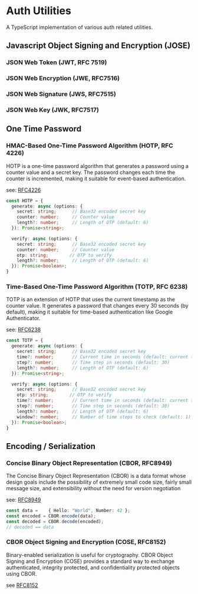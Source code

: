 # Auth Utilities

A TypeScript implementation of various auth related utilities.

## Javascript Object Signing and Encryption (JOSE)

### JSON Web Token (JWT, RFC 7519)

### JSON Web Encryption (JWE, RFC7516)

### JSON Web Signature (JWS, RFC7515)

### JSON Web Key (JWK, RFC7517)

## One Time Password

### HMAC-Based One-Time Password Algorithm (HOTP, RFC 4226)

HOTP is a one-time password algorithm that generates a password using a counter value and a secret key. The password changes each time the counter is incremented, making it suitable for event-based authentication.

see: [RFC4226](https://datatracker.ietf.org/doc/html/rfc4226)

```typescript
const HOTP = {
  generate: async (options: {
    secret: string;      // Base32 encoded secret key
    counter: number;     // Counter value
    length?: number;     // Length of OTP (default: 6)
  }): Promise<string>;

  verify: async (options: {
    secret: string;      // Base32 encoded secret key
    counter: number;     // Counter value
    otp: string;        // OTP to verify
    length?: number;     // Length of OTP (default: 6)
  }): Promise<boolean>;
}
```

### Time-Based One-Time Password Algorithm (TOTP, RFC 6238)

TOTP is an extension of HOTP that uses the current timestamp as the counter value. It generates a password that changes every 30 seconds (by default), making it suitable for time-based authentication like Google Authenticator.

see: [RFC6238](https://datatracker.ietf.org/doc/html/rfc6238)

```typescript
const TOTP = {
  generate: async (options: {
    secret: string;      // Base32 encoded secret key
    time?: number;       // Current time in seconds (default: current time)
    step?: number;       // Time step in seconds (default: 30)
    length?: number;     // Length of OTP (default: 6)
  }): Promise<string>;

  verify: async (options: {
    secret: string;      // Base32 encoded secret key
    otp: string;        // OTP to verify
    time?: number;       // Current time in seconds (default: current time)
    step?: number;       // Time step in seconds (default: 30)
    length?: number;     // Length of OTP (default: 6)
    window?: number;     // Number of time steps to check (default: 1)
  }): Promise<boolean>;
}
```

## Encoding / Serialization

### Concise Binary Object Representation (CBOR, RFC8949)

The Concise Binary Object Representation (CBOR) is a data format whose design goals include the possibility of extremely small code size, fairly small message size, and extensibility without the need for version negotiation

see: [RFC8949](https://datatracker.ietf.org/doc/html/rfc48949)

```typescript
const data = 	{ Hello: "World", Number: 42 };
const encoded = CBOR.encode(data);
const decoded = CBOR.decode(encoded);
// decoded == data
```

### CBOR Object Signing and Encryption (COSE, RFC8152)

Binary-enabled serialization is useful for cryptography. CBOR Object Signing and Encryption (COSE) provides a standard way to exchange authenticated, integrity protected, and confidentiality protected objects using CBOR.

see [RFC8152](https://datatracker.ietf.org/doc/html/rfc8152)
